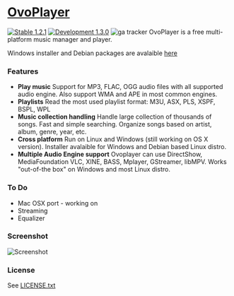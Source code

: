 
# [OvoPlayer](http://ovoplayer.altervista.org) 
[![Stable 1.2.1](https://img.shields.io/badge/stable-1.2.1-green.svg?style=flat)](https://sourceforge.net/projects/ovoplayer/files/1.2.1/)
[![Development 1.3.0](https://img.shields.io/badge/development-1.3.0-yellow.svg?style=flat)](https://sourceforge.net/projects/ovoplayer/files/1.3.0/)
![ga tracker](https://www.google-analytics.com/collect?v=1&a=257770996&t=pageview&dl=https%3A%2F%2Fgithub.com%2Fvarianus%2Fovoplayer&ul=en-us&de=UTF-8&cid=978224512.1377738459&tid=UA-26420338-1&z=887657232 "ga tracker")
OvoPlayer is a free multi-platform music manager and player.

Windows installer and Debian packages are avalaible [here](http://ovoplayer.altervista.org/downloads.html)

### Features
*   **Play music**
    	    Support for MP3, FLAC, OGG audio files with all supported audio engine. Also support WMA and APE in most common engines.
*   **Playlists**
    	    Read the most used playlist format: M3U, ASX, PLS, XSPF, BSPL, WPL </div>
*   **Music collection handling**
      	    Handle large collection of thousands of songs. Fast and simple searching. Organize songs based on artist, album, genre, year, etc.
*   **Cross platform**
    	 Run on Linux and Windows (still working on OS X version). Installer avalaible for Windows and Debian based Linux distro.
*   **Multiple Audio Engine support**
Ovoplayer can use DirectShow, MediaFoundation VLC, XINE, BASS, Mplayer, GStreamer, libMPV.  Works "out-of-the box" on Windows and most Linux distro.

### To Do
  * Mac OSX port - working on
  * Streaming
  * Equalizer

### Screenshot
![Screenshot](http://ovoplayer.altervista.org/images/OVOPlayer_scrn1.png)

### License
See [LICENSE.txt](https://github.com/varianus/ovoplayer/blob/master/LICENSE.txt)